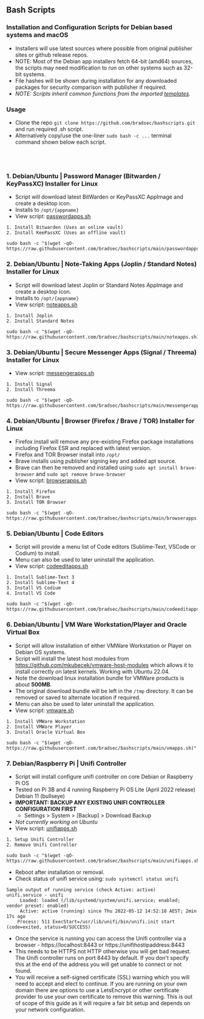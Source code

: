 ## Bash Scripts
### Installation and Configuration Scripts for Debian based systems and macOS
* Installers will use latest sources where possible from original publisher sites or github release repos.  
* NOTE: Most of the Debian app installers fetch 64-bit (amd64) sources, the scripts may need modification to run on other systems such as 32-bit systems.
* File hashes will be shown during installation for any downloaded packages for security comparison with publisher if required.
* *NOTE: Scripts inherit common functions from the imported <a href="https://github.com/bradsec/bashscripts/tree/main/templates" target="_blank">templates</a>.*


### Usage
* Clone the repo `git clone https://github.com/bradsec/bashscripts.git` and run required .sh script.
* Alternatively copy/use the one-liner `sudo bash -c ...` terminal command shown below each script.

<br/><br/>

### 1. Debian/Ubuntu | Password Manager (Bitwarden / KeyPassXC) Installer for Linux
* Script will download latest BitWarden or KeyPassXC AppImage and create a desktop icon.  
* Installs to `/opt/{appname}`
* View script: <a href="https://github.com/bradsec/bashscripts/tree/main/passwordapps.sh" target="_blank">passwordapps.sh</a>
```terminal
1. Install Bitwarden (Uses an online vault)
2. Install KeePassXC (Uses an offline vault)
```
```terminal
sudo bash -c "$(wget -qO- https://raw.githubusercontent.com/bradsec/bashscripts/main/passwordapps.sh)"
```

### 2. Debian/Ubuntu | Note-Taking Apps (Joplin / Standard Notes) Installer for Linux
* Script will download latest Joplin or Standard Notes AppImage and create a desktop icon.  
* Installs to `/opt/{appname}`
* View script: <a href="https://github.com/bradsec/bashscripts/tree/main/noteapps.sh" target="_blank">noteapps.sh</a>
```terminal
1. Install Joplin
2. Install Standard Notes
```
```terminal
sudo bash -c "$(wget -qO- https://raw.githubusercontent.com/bradsec/bashscripts/main/noteapps.sh)"
```

### 3. Debian/Ubuntu | Secure Messenger Apps (Signal / Threema) Installer for Linux
* View script: <a href="https://github.com/bradsec/bashscripts/tree/main/messengerapps.sh" target="_blank">messengerapps.sh</a>
```terminal
1. Install Signal
2. Install Threema
```
```terminal
sudo bash -c "$(wget -qO- https://raw.githubusercontent.com/bradsec/bashscripts/main/messengerapps.sh)"
```

### 4. Debian/Ubuntu | Browser (Firefox / Brave / TOR) Installer for Linux
* Firefox install will remove any pre-existing Firefox package installations including Firefox ESR and replaced with latest version.  
* Firefox and TOR Browser install into `/opt/`
* Brave installs using publisher signing key and added apt source.
* Brave can then be removed and installed using `sudo apt install brave-browser` and `sudo apt remove brave-browser`  
* View script: <a href="https://github.com/bradsec/bashscripts/tree/main/browserapps.sh" target="_blank">browserapps.sh</a>
```terminal
1. Install Firefox
2. Install Brave
3. Install TOR Browser
```
```terminal
sudo bash -c "$(wget -qO- https://raw.githubusercontent.com/bradsec/bashscripts/main/browserapps.sh)"
```

### 5. Debian/Ubuntu | Code Editors
* Script will provide a menu list of Code editors (Sublime-Text, VSCode or Codium) to install.
* Menu can also be used to later uninstall the application.  
* View script: <a href="https://github.com/bradsec/bashscripts/tree/main/codeeditapps.sh" target="_blank">codeeditapps.sh</a>
```terminal
1. Install Sublime-Text 3
2. Install Sublime-Text 4
3. Install VS Codium
4. Install VS Code
```
```terminal
sudo bash -c "$(wget -qO- https://raw.githubusercontent.com/bradsec/bashscripts/main/codeeditapps.sh)"
```

### 6. Debian/Ubuntu | VM Ware Workstation/Player and Oracle Virtual Box
* Script will allow installation of either VMWare Workstation or Player on Debian OS systems.
* Script will install the latest host modules from https://github.com/mkubecek/vmware-host-modules which allows it to install correctly on latest kernels. Working with Ubuntu 22.04.
* Note the download linux installation bundle for VMWare products is about **500MB**.  
* The original download bundle will be left in the `/tmp` directory. It can be removed or saved to alternate location if required.
* Menu can also be used to later uninstall the application. 
* View script: <a href="https://github.com/bradsec/bashscripts/tree/main/vmapps.sh" target="_blank">vmware.sh</a>
```terminal
1. Install VMWare Workstation
2. Install VMWare Player
3. Install Oracle Virtual Box
```
```terminal
sudo bash -c "$(wget -qO- https://raw.githubusercontent.com/bradsec/bashscripts/main/vmapps.sh)"
```

### 7. Debian/Raspberry Pi | Unifi Controller
* Script will install configure unifi controller on core Debian or Raspberry Pi OS
* Tested on Pi 3B and 4 running Raspberry Pi OS Lite (April 2022 release) Debian 11 (bullseye)
* **IMPORTANT: BACKUP ANY EXISTING UNIFI CONTROLLER CONFIGURATION FIRST**
  * Settings > System > [Backup] > Download Backup
* *Not currently working on Ubuntu*
* View script: <a href="https://github.com/bradsec/bashscripts/tree/main/unifiapps.sh" target="_blank">unifiapps.sh</a>
```terminal
1. Setup Unifi Controller
2. Remove Unifi Controller
```
```terminal
sudo bash -c "$(wget -qO- https://raw.githubusercontent.com/bradsec/bashscripts/main/unifiapps.sh)"
```

* Reboot after installation or removal.  
* Check status of unifi service using: `sudo systemctl status unifi`  
```terminal
Sample output of running service (check Active: active)
unifi.service - unifi
     Loaded: loaded (/lib/systemd/system/unifi.service; enabled; vendor preset: enabled)
     Active: active (running) since Thu 2022-05-12 14:52:18 AEST; 2min 17s ago
    Process: 511 ExecStart=/usr/lib/unifi/bin/unifi.init start (code=exited, status=0/SUCCESS)
```
* Once the service is running you can access the Unifi controller via a browser - https://localhost:8443 or https://unifihostipaddress:8443
* This needs to be HTTPS not HTTP otherwise you will get bad request. The Unifi controller runs on port 8443 by default. If you don't specify this at the end of the address you will get unable to connect or not found. 
* You will receive a self-signed certificate (SSL) warning which you will need to accept and elect to continue. If you are running on your own domain there are options to use a LetsEncrypt or other certificate provider to use your own certificate to remove this warning. This is out of scope of this guide as it will require a fair bit setup and depends on your network configuration.  
